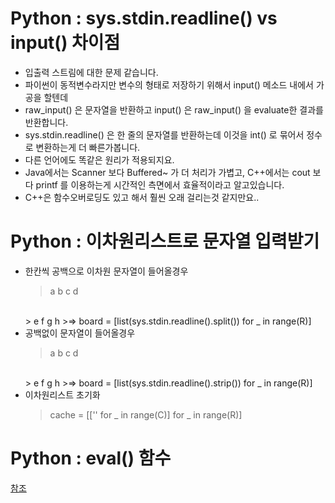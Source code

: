 # Python : sys.stdin.readline() vs input() 차이점
* 입출력 스트림에 대한 문제 같습니다.
* 파이썬이 동적변수라지만 변수의 형태로 저장하기 위해서 input() 메소드 내에서 가공을 할텐데
* raw_input() 은 문자열을 반환하고 input() 은 raw_input() 을 evaluate한 결과를 반환합니다.
* sys.stdin.readline() 은 한 줄의 문자열를 반환하는데 이것을 int() 로 묶어서 정수로 변환하는게 더 빠른가봅니다.
* 다른 언어에도 똑같은 원리가 적용되지요.
* Java에서는 Scanner 보다 Buffered~ 가 더 처리가 가볍고, C++에서는 cout 보다 printf 를 이용하는게 시간적인 측면에서 효율적이라고 알고있습니다.
* C++은 함수오버로딩도 있고 해서 훨씬 오래 걸리는것 같지만요..

# Python : 이차원리스트로 문자열 입력받기

* 한칸씩 공백으로 이차원 문자열이 들어올경우 
	> a b c d 
	<br>
	> e f g h
	>=> board = [list(sys.stdin.readline().split()) for _ in range(R)]
* 공백없이 문자열이 들어올경우
	> a b c d 
	<br>
	> e f g h
	>=> board = [list(sys.stdin.readline().strip()) for _ in range(R)]
* 이차원리스트 초기화 
	> cache = [['' for _ in range(C)] for _ in range(R)]
	
# Python : eval() 함수 
[참조](https://bluese05.tistory.com/64)